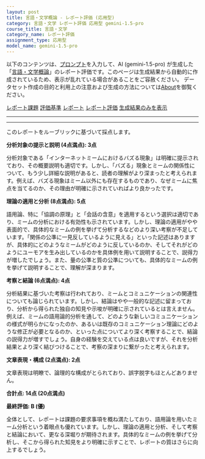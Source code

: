 ```yaml
---
layout: post
title: 言語・文学概論 - レポート評価 (応用型)
category: 言語・文学 レポート評価 応用型 gemini-1.5-pro
course_title: 言語・文学
category_name: レポート評価
assignment_type: 応用型
model_name: gemini-1.5-pro
---
```


以下のコンテンツは、[プロンプト](http://127.0.0.1:8000/generated/言語・文学/gemini-1.5-pro/prompt_レポート評価-応用型.md)を入力して、AI (gemini-1.5-pro) が生成した「[言語・文学概論](/contents/言語・文学/)」のレポート評価です。このページは生成結果から自動的に作成されているため、表示が乱れている場合があることをご容赦ください。
データセット作成の目的と利用上の注意および生成の方法については[About](/About)を御覧ください。

[レポート課題](../レポート課題-応用型)
[評価基準](../評価基準-応用型)
[レポート](../レポート-応用型)
[レポート評価](../レポート評価-応用型)
[生成結果のみを表示](http://127.0.0.1:8000/generated/言語・文学/gemini-1.5-pro/レポート評価-応用型.md)
  

***
***
  
このレポートをルーブリックに基づいて採点します。

**分析対象の提示と説明 (4点満点): 3点**

分析対象である「インターネットミームにおけるバズる現象」は明確に提示されており、その概要説明も適切です。しかし、「バズる」現象とミームの関係性について、もう少し詳細な説明があると、読者の理解がより深まったと考えられます。例えば、バズる現象はミーム以外にも存在するものであり、なぜミームに焦点を当てるのか、その理由が明確に示されていればより良かったです。

**理論の適用と分析 (8点満点): 5点**

語用論、特に「協調の原理」と「会話の含意」を適用するという選択は適切であり、ミームの分析における有効性も示されています。しかし、理論の適用がやや表面的で、具体的なミームの例を挙げて分析するなどのより深い考察が不足しています。「関係の公準に一見反しているように見える」といった記述はありますが、具体的にどのようなミームがどのように反しているのか、そしてそれがどのようにユーモアを生み出しているのかを具体例を用いて説明することで、説得力が増したでしょう。また、量の公準と質の公準についても、具体的なミームの例を挙げて説明することで、理解が深まります。

**考察と結論 (6点満点): 4点**

分析結果に基づいた考察は行われており、ミームとコミュニケーションの関連性についても論じられています。しかし、結論はやや一般的な記述に留まっており、分析から得られた独自の知見や示唆が明確に示されているとは言えません。例えば、ミームの語用論的分析を通して、どのような新しいコミュニケーションの様式が明らかになったのか、あるいは既存のコミュニケーション理論にどのような修正が必要となるのか、といった点についてより深く考察することで、結論の説得力が増すでしょう。自身の経験を交えている点は良いですが、それを分析結果とより深く結びつけることで、考察の深まりに繋がったと考えられます。

**文章表現・構成 (2点満点): 2点**

文章表現は明瞭で、論理的な構成がとられており、誤字脱字もほとんどありません。

**合計点: 14点 (20点満点)**

**最終評価: B (優)**

全体として、レポートは課題の要求事項を概ね満たしており、語用論を用いたミーム分析という着眼点も優れています。しかし、理論の適用と分析、そして考察と結論において、更なる深堀りが期待されます。具体的なミームの例を挙げて分析し、そこから得られた知見をより明確に示すことで、レポートの質はさらに向上するでしょう。
